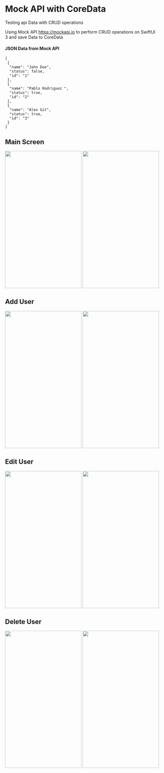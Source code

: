 # Mock API with CoreData
Testing api Data with CRUD operations

Using Mock API https://mockapi.io to perform CRUD operations on SwiftUI 3 and save Data to CoreData

#### JSON Data from Mock API
```
[
 {
  "name": "John Doe",
  "status": false,
  "id": "1"
 },
 {
  "name": "Pablo Rodriguez ",
  "status": true,
  "id": "2"
 },
 {
  "name": "Alex Git",
  "status": true,
  "id": "3"
 }
]

```

## Main Screen
<p float="left">
 <img src ="https://user-images.githubusercontent.com/33428918/166156031-715bcc91-efb9-4173-b148-d29b920caba1.PNG" width="250" height="450" />
<img src ="https://user-images.githubusercontent.com/33428918/166156026-96ddeaf6-8ba8-44c1-a3c0-ffb55cdf1a7c.PNG" width="250" height="450" />
 </p>

## Add User

<p float="left">
<img src ="https://user-images.githubusercontent.com/33428918/166156049-4628a82b-9227-4325-81d7-3c9d2cf86aec.PNG" width="250" height="450" />
<img src ="https://user-images.githubusercontent.com/33428918/166156047-5b939eb5-df96-4742-989f-a878399fda99.PNG" width="250" height="450" />

</p>

## Edit User 
<p float="left">
<img src ="https://user-images.githubusercontent.com/33428918/166156046-e6999b49-6e75-4acf-99a6-e3693e5a2a35.PNG" width="250" height="450" />
<img src ="https://user-images.githubusercontent.com/33428918/166156044-16c18022-e535-42a7-a0dc-b24e8c7357c9.PNG" width="250" height="450" />
</p>

## Delete User
<p float="left">
<img src ="https://user-images.githubusercontent.com/33428918/166156042-513fefa3-d1b2-48b7-b07b-0d95e8f109fd.PNG" width="250" height="450" />
<img src ="https://user-images.githubusercontent.com/33428918/166156038-027470e9-ea79-49eb-9578-b3bc88988c38.PNG" width="250" height="450" />
</p>
